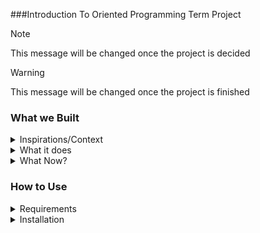 ###Introduction To Oriented Programming Term Project

> [!Note]
> This message will be changed once the project is decided

> [!Warning]
> This message will be changed once the project is finished

### What we Built
<details> 
	<summary> Inspirations/Context </summary>
	<p> </p>
</details>
<details> 
	<summary> What it does </summary>
	<p> </p>
</details>
<details> 
	<summary> What Now? </summary>
	<p> </p>
</details>

### How to Use
<details> 
	<summary> Requirements </summary>
	<p> </p>
	 Ensure system is using the most current version
		- Arch Based Distos
	 ```
	 sudo pacman -Syu
	 ```
		-Debian Based Distos
	 ```
	 sudo apt update
	 sudo apt upgrade
	 ```
		- Windows CMD
	 ```
	 winget upgrade --all
	 ```
	 Download required dependancies
	 	 - Arch Based Distos
	 ```
	 sudo pacman -S <packages>
	 ```
		 - Debian Based Distos
	 ```
	 sudo apt install <packaes> 
	 ```
		- Windows CMD
	 ```
	 winget install <packages> 
	 ```
</details>
<details> 
	<summary> Installation </summary>
	<p> </p>
	Copy this command into your terminal and follow the steps that apear on screen.
	```
	bash <(curl -fsSl "https://github.com/<Username>/<Repo_Name>/install.sh")
	```	
</details>
